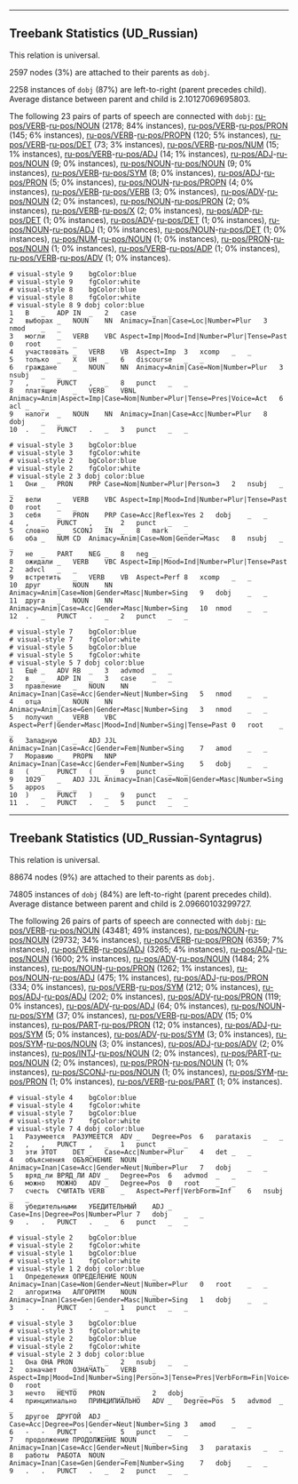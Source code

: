 

--------------------------------------------------------------------------------

## Treebank Statistics (UD_Russian)

This relation is universal.

2597 nodes (3%) are attached to their parents as `dobj`.

2258 instances of `dobj` (87%) are left-to-right (parent precedes child).
Average distance between parent and child is 2.10127069695803.

The following 23 pairs of parts of speech are connected with `dobj`: [ru-pos/VERB]()-[ru-pos/NOUN]() (2178; 84% instances), [ru-pos/VERB]()-[ru-pos/PRON]() (145; 6% instances), [ru-pos/VERB]()-[ru-pos/PROPN]() (120; 5% instances), [ru-pos/VERB]()-[ru-pos/DET]() (73; 3% instances), [ru-pos/VERB]()-[ru-pos/NUM]() (15; 1% instances), [ru-pos/VERB]()-[ru-pos/ADJ]() (14; 1% instances), [ru-pos/ADJ]()-[ru-pos/NOUN]() (9; 0% instances), [ru-pos/NOUN]()-[ru-pos/NOUN]() (9; 0% instances), [ru-pos/VERB]()-[ru-pos/SYM]() (8; 0% instances), [ru-pos/ADJ]()-[ru-pos/PRON]() (5; 0% instances), [ru-pos/NOUN]()-[ru-pos/PROPN]() (4; 0% instances), [ru-pos/VERB]()-[ru-pos/VERB]() (3; 0% instances), [ru-pos/ADV]()-[ru-pos/NOUN]() (2; 0% instances), [ru-pos/NOUN]()-[ru-pos/PRON]() (2; 0% instances), [ru-pos/VERB]()-[ru-pos/X]() (2; 0% instances), [ru-pos/ADP]()-[ru-pos/DET]() (1; 0% instances), [ru-pos/ADV]()-[ru-pos/DET]() (1; 0% instances), [ru-pos/NOUN]()-[ru-pos/ADJ]() (1; 0% instances), [ru-pos/NOUN]()-[ru-pos/DET]() (1; 0% instances), [ru-pos/NUM]()-[ru-pos/NOUN]() (1; 0% instances), [ru-pos/PRON]()-[ru-pos/NOUN]() (1; 0% instances), [ru-pos/VERB]()-[ru-pos/ADP]() (1; 0% instances), [ru-pos/VERB]()-[ru-pos/ADV]() (1; 0% instances).


~~~ conllu
# visual-style 9	bgColor:blue
# visual-style 9	fgColor:white
# visual-style 8	bgColor:blue
# visual-style 8	fgColor:white
# visual-style 8 9 dobj	color:blue
1	В	_	ADP	IN	_	2	case	_	_
2	выборах	_	NOUN	NN	Animacy=Inan|Case=Loc|Number=Plur	3	nmod	_	_
3	могли	_	VERB	VBC	Aspect=Imp|Mood=Ind|Number=Plur|Tense=Past	0	root	_	_
4	участвовать	_	VERB	VB	Aspect=Imp	3	xcomp	_	_
5	только	_	X	UH	_	6	discourse	_	_
6	граждане	_	NOUN	NN	Animacy=Anim|Case=Nom|Number=Plur	3	nsubj	_	_
7	,	_	PUNCT	,	_	8	punct	_	_
8	платящие	_	VERB	VBNL	Animacy=Anim|Aspect=Imp|Case=Nom|Number=Plur|Tense=Pres|Voice=Act	6	acl	_	_
9	налоги	_	NOUN	NN	Animacy=Inan|Case=Acc|Number=Plur	8	dobj	_	_
10	.	_	PUNCT	.	_	3	punct	_	_

~~~


~~~ conllu
# visual-style 3	bgColor:blue
# visual-style 3	fgColor:white
# visual-style 2	bgColor:blue
# visual-style 2	fgColor:white
# visual-style 2 3 dobj	color:blue
1	Они	_	PRON	PRP	Case=Nom|Number=Plur|Person=3	2	nsubj	_	_
2	вели	_	VERB	VBC	Aspect=Imp|Mood=Ind|Number=Plur|Tense=Past	0	root	_	_
3	себя	_	PRON	PRP	Case=Acc|Reflex=Yes	2	dobj	_	_
4	,	_	PUNCT	,	_	2	punct	_	_
5	словно	_	SCONJ	IN	_	8	mark	_	_
6	оба	_	NUM	CD	Animacy=Anim|Case=Nom|Gender=Masc	8	nsubj	_	_
7	не	_	PART	NEG	_	8	neg	_	_
8	ожидали	_	VERB	VBC	Aspect=Imp|Mood=Ind|Number=Plur|Tense=Past	2	advcl	_	_
9	встретить	_	VERB	VB	Aspect=Perf	8	xcomp	_	_
10	друг	_	NOUN	NN	Animacy=Anim|Case=Nom|Gender=Masc|Number=Sing	9	dobj	_	_
11	друга	_	NOUN	NN	Animacy=Anim|Case=Acc|Gender=Masc|Number=Sing	10	nmod	_	_
12	.	_	PUNCT	.	_	2	punct	_	_

~~~


~~~ conllu
# visual-style 7	bgColor:blue
# visual-style 7	fgColor:white
# visual-style 5	bgColor:blue
# visual-style 5	fgColor:white
# visual-style 5 7 dobj	color:blue
1	Ещё	_	ADV	RB	_	3	advmod	_	_
2	в	_	ADP	IN	_	3	case	_	_
3	правление	_	NOUN	NN	Animacy=Inan|Case=Acc|Gender=Neut|Number=Sing	5	nmod	_	_
4	отца	_	NOUN	NN	Animacy=Anim|Case=Gen|Gender=Masc|Number=Sing	3	nmod	_	_
5	получил	_	VERB	VBC	Aspect=Perf|Gender=Masc|Mood=Ind|Number=Sing|Tense=Past	0	root	_	_
6	Западную	_	ADJ	JJL	Animacy=Inan|Case=Acc|Gender=Fem|Number=Sing	7	amod	_	_
7	Моравию	_	PROPN	NNP	Animacy=Inan|Case=Acc|Gender=Fem|Number=Sing	5	dobj	_	_
8	(	_	PUNCT	(	_	9	punct	_	_
9	1029	_	ADJ	JJL	Animacy=Inan|Case=Nom|Gender=Masc|Number=Sing	5	appos	_	_
10	)	_	PUNCT	)	_	9	punct	_	_
11	.	_	PUNCT	.	_	5	punct	_	_

~~~




--------------------------------------------------------------------------------

## Treebank Statistics (UD_Russian-Syntagrus)

This relation is universal.

88674 nodes (9%) are attached to their parents as `dobj`.

74805 instances of `dobj` (84%) are left-to-right (parent precedes child).
Average distance between parent and child is 2.09660103299727.

The following 26 pairs of parts of speech are connected with `dobj`: [ru-pos/VERB]()-[ru-pos/NOUN]() (43481; 49% instances), [ru-pos/NOUN]()-[ru-pos/NOUN]() (29732; 34% instances), [ru-pos/VERB]()-[ru-pos/PRON]() (6359; 7% instances), [ru-pos/VERB]()-[ru-pos/ADJ]() (3265; 4% instances), [ru-pos/ADJ]()-[ru-pos/NOUN]() (1600; 2% instances), [ru-pos/ADV]()-[ru-pos/NOUN]() (1484; 2% instances), [ru-pos/NOUN]()-[ru-pos/PRON]() (1262; 1% instances), [ru-pos/NOUN]()-[ru-pos/ADJ]() (475; 1% instances), [ru-pos/ADJ]()-[ru-pos/PRON]() (334; 0% instances), [ru-pos/VERB]()-[ru-pos/SYM]() (212; 0% instances), [ru-pos/ADJ]()-[ru-pos/ADJ]() (202; 0% instances), [ru-pos/ADV]()-[ru-pos/PRON]() (119; 0% instances), [ru-pos/ADV]()-[ru-pos/ADJ]() (64; 0% instances), [ru-pos/NOUN]()-[ru-pos/SYM]() (37; 0% instances), [ru-pos/VERB]()-[ru-pos/ADV]() (15; 0% instances), [ru-pos/PART]()-[ru-pos/PRON]() (12; 0% instances), [ru-pos/ADJ]()-[ru-pos/SYM]() (5; 0% instances), [ru-pos/ADV]()-[ru-pos/SYM]() (3; 0% instances), [ru-pos/SYM]()-[ru-pos/NOUN]() (3; 0% instances), [ru-pos/ADJ]()-[ru-pos/ADV]() (2; 0% instances), [ru-pos/INTJ]()-[ru-pos/NOUN]() (2; 0% instances), [ru-pos/PART]()-[ru-pos/NOUN]() (2; 0% instances), [ru-pos/PRON]()-[ru-pos/NOUN]() (1; 0% instances), [ru-pos/SCONJ]()-[ru-pos/NOUN]() (1; 0% instances), [ru-pos/SYM]()-[ru-pos/PRON]() (1; 0% instances), [ru-pos/VERB]()-[ru-pos/PART]() (1; 0% instances).


~~~ conllu
# visual-style 4	bgColor:blue
# visual-style 4	fgColor:white
# visual-style 7	bgColor:blue
# visual-style 7	fgColor:white
# visual-style 7 4 dobj	color:blue
1	Разумеется	РАЗУМЕЕТСЯ	ADV	_	Degree=Pos	6	parataxis	_	_
2	,	,	PUNCT	,	_	1	punct	_	_
3	эти	ЭТОТ	DET	_	Case=Acc|Number=Plur	4	det	_	_
4	объяснения	ОБЪЯСНЕНИЕ	NOUN	_	Animacy=Inan|Case=Acc|Gender=Neut|Number=Plur	7	dobj	_	_
5	вряд_ли	ВРЯД_ЛИ	ADV	_	Degree=Pos	6	advmod	_	_
6	можно	МОЖНО	ADV	_	Degree=Pos	0	root	_	_
7	счесть	СЧИТАТЬ	VERB	_	Aspect=Perf|VerbForm=Inf	6	nsubj	_	_
8	убедительными	УБЕДИТЕЛЬНЫЙ	ADJ	_	Case=Ins|Degree=Pos|Number=Plur	7	dobj	_	_
9	.	.	PUNCT	.	_	6	punct	_	_

~~~


~~~ conllu
# visual-style 2	bgColor:blue
# visual-style 2	fgColor:white
# visual-style 1	bgColor:blue
# visual-style 1	fgColor:white
# visual-style 1 2 dobj	color:blue
1	Определения	ОПРЕДЕЛЕНИЕ	NOUN	_	Animacy=Inan|Case=Nom|Gender=Neut|Number=Plur	0	root	_	_
2	алгоритма	АЛГОРИТМ	NOUN	_	Animacy=Inan|Case=Gen|Gender=Masc|Number=Sing	1	dobj	_	_
3	.	.	PUNCT	.	_	1	punct	_	_

~~~


~~~ conllu
# visual-style 3	bgColor:blue
# visual-style 3	fgColor:white
# visual-style 2	bgColor:blue
# visual-style 2	fgColor:white
# visual-style 2 3 dobj	color:blue
1	Она	ОНА	PRON	_	_	2	nsubj	_	_
2	означает	ОЗНАЧАТЬ	VERB	_	Aspect=Imp|Mood=Ind|Number=Sing|Person=3|Tense=Pres|VerbForm=Fin|Voice=Act	0	root	_	_
3	нечто	НЕЧТО	PRON	_	_	2	dobj	_	_
4	принципиально	ПРИНЦИПИАЛЬНО	ADV	_	Degree=Pos	5	advmod	_	_
5	другое	ДРУГОЙ	ADJ	_	Case=Acc|Degree=Pos|Gender=Neut|Number=Sing	3	amod	_	_
6	-	-	PUNCT	-	_	5	punct	_	_
7	продолжение	ПРОДОЛЖЕНИЕ	NOUN	_	Animacy=Inan|Case=Acc|Gender=Neut|Number=Sing	3	parataxis	_	_
8	работы	РАБОТА	NOUN	_	Animacy=Inan|Case=Gen|Gender=Fem|Number=Sing	7	dobj	_	_
9	.	.	PUNCT	.	_	2	punct	_	_

~~~


